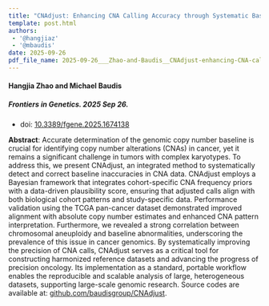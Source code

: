 ```yaml
---
title: "CNAdjust: Enhancing CNA Calling Accuracy through Systematic Baseline Adjustment"
template: post.html 
authors:
 - '@hangjiaz'
 - '@mbaudis'
date: 2025-09-26
pdf_file_name: 2025-09-26___Zhao-and-Baudis__CNAdjust-enhancing-CNA-calling-accuracy-through-systematic-baseline-adjustment__Frontiers-in-Genetics.pdf
---
```


#### Hangjia Zhao and Michael Baudis
##### Frontiers in Genetics. 2025 Sep 26.
* doi: [10.3389/fgene.2025.1674138](https://doi.org/10.3389/fgene.2025.1674138)

**Abstract**: Accurate determination of the genomic copy number baseline is crucial for identifying copy number alterations (CNAs) in cancer, yet it remains a significant challenge in tumors with complex karyotypes. To address this, we present CNAdjust, an integrated method to systematically detect and correct baseline inaccuracies in CNA data. CNAdjust employs a Bayesian framework that integrates cohort-specific CNA frequency priors with a data-driven plausibility score, ensuring that adjusted calls align with both biological cohort patterns and study-specific data. <!--more--> Performance validation using the TCGA pan-cancer dataset demonstrated improved alignment with absolute copy number estimates and enhanced CNA pattern interpretation. Furthermore, we revealed a strong correlation between chromosomal aneuploidy and baseline abnormalities, underscoring the prevalence of this issue in cancer genomics. By systematically improving the precision of CNA calls, CNAdjust serves as a critical tool for constructing harmonized reference datasets and advancing the progress of precision oncology. Its implementation as a standard, portable workflow enables the reproducible and scalable analysis of large, heterogeneous datasets,
supporting large-scale genomic research. Source codes are available at: [github.com/baudisgroup/CNAdjust](https://github.com/baudisgroup/CNAdjust).

